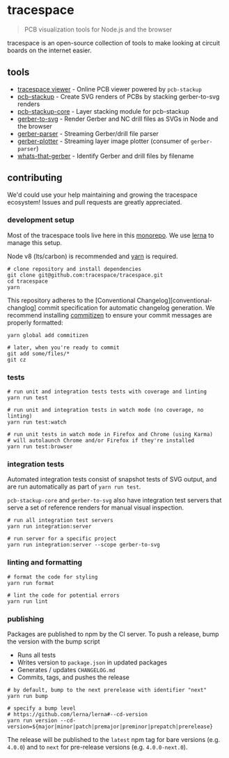 # tracespace

> PCB visualization tools for Node.js and the browser

tracespace is an open-source collection of tools to make looking at circuit boards on the internet easier.

## tools

* [tracespace viewer][viewer] - Online PCB viewer powered by `pcb-stackup`
* [pcb-stackup][] - Create SVG renders of PCBs by stacking gerber-to-svg renders
* [pcb-stackup-core][] - Layer stacking module for pcb-stackup
* [gerber-to-svg][] - Render Gerber and NC drill files as SVGs in Node and the browser
* [gerber-parser][] - Streaming Gerber/drill file parser
* [gerber-plotter][] - Streaming layer image plotter (consumer of `gerber-parser`)
* [whats-that-gerber][] - Identify Gerber and drill files by filename

## contributing

We'd could use your help maintaining and growing the tracespace ecosystem! Issues and pull requests are greatly appreciated.

### development setup

Most of the tracespace tools live here in this [monorepo][]. We use [lerna][] to manage this setup.

Node v8 (lts/carbon) is recommended and [yarn][] is required.

```shell
# clone repository and install dependencies
git clone git@github.com:tracespace/tracespace.git
cd tracespace
yarn
```

This repository adheres to the [Conventional Changelog][conventional-changlog] commit specification for automatic changelog generation. We recommend installing [commitizen][commitizen] to ensure your commit messages are properly formatted:

```shell
yarn global add commitizen

# later, when you're ready to commit
git add some/files/*
git cz
```

### tests

```shell
# run unit and integration tests tests with coverage and linting
yarn run test

# run unit and integration tests in watch mode (no coverage, no linting)
yarn run test:watch

# run unit tests in watch mode in Firefox and Chrome (using Karma)
# will autolaunch Chrome and/or Firefox if they're installed
yarn run test:browser
```

### integration tests

Automated integration tests consist of snapshot tests of SVG output, and are run automatically as part of `yarn run test`.

`pcb-stackup-core` and `gerber-to-svg` also have integration test servers that serve a set of reference renders for manual visual inspection.

```shell
# run all integration test servers
yarn run integration:server

# run server for a specific project
yarn run integration:server --scope gerber-to-svg
```

### linting and formatting

```shell
# format the code for styling
yarn run format

# lint the code for potential errors
yarn run lint
```

### publishing

Packages are published to npm by the CI server. To push a release, bump the version with the bump script

* Runs all tests
* Writes version to `package.json` in updated packages
* Generates / updates `CHANGELOG.md`
* Commits, tags, and pushes the release

```shell
# by default, bump to the next prerelease with identifier "next"
yarn run bump

# specify a bump level
# https://github.com/lerna/lerna#--cd-version
yarn run version --cd-version=${major|minor|patch|premajor|preminor|prepatch|prerelease}
```

The release will be published to the `latest` npm tag for bare versions (e.g. `4.0.0`) and to `next` for pre-release versions (e.g. `4.0.0-next.0`).

[viewer]: http://viewer.tracespace.io
[pcb-stackup]: ./packages/pcb-stackup
[gerber-to-svg]: ./packages/gerber-to-svg
[pcb-stackup-core]: ./packages/pcb-stackup-core
[gerber-parser]: ./packages/gerber-parser
[gerber-plotter]: ./packages/gerber-plotter
[whats-that-gerber]: ./packages/whats-that-gerber
[monorepo]: https://github.com/babel/babel/blob/master/doc/design/monorepo.md
[yarn]: https://yarnpkg.com/
[lerna]: https://lernajs.io/
[conventional-changelog]: https://github.com/conventional-changelog/conventional-changelog
[commitizen]: https://commitizen.github.io/cz-cli/
